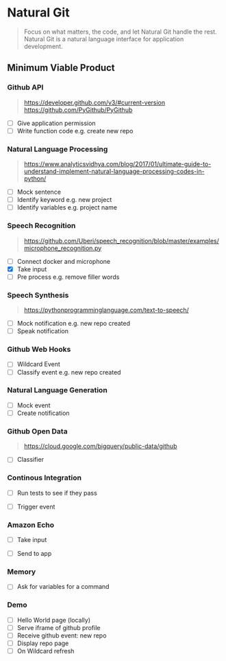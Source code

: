 # Natural Git

> Focus on what matters, the code, and let Natural Git handle the rest. Natural Git is a natural language interface for application development.

## Minimum Viable Product

### Github API
> https://developer.github.com/v3/#current-version
> https://github.com/PyGithub/PyGithub
- [ ] Give application permission
- [ ] Write function code e.g. create new repo

### Natural Language Processing
> https://www.analyticsvidhya.com/blog/2017/01/ultimate-guide-to-understand-implement-natural-language-processing-codes-in-python/
- [ ] Mock sentence
- [ ] Identify keyword e.g. new project
- [ ] Identify variables e.g. project name

### Speech Recognition
> https://github.com/Uberi/speech_recognition/blob/master/examples/microphone_recognition.py
- [ ] Connect docker and microphone
- [x] Take input
- [ ] Pre process e.g. remove filler words

### Speech Synthesis
> https://pythonprogramminglanguage.com/text-to-speech/
- [ ] Mock notification e.g. new repo created
- [ ] Speak notification

### Github Web Hooks

- [ ] Wildcard Event
- [ ] Classify event e.g. new repo created

### Natural Language Generation
- [ ] Mock event
- [ ] Create notification

### Github Open Data
> https://cloud.google.com/bigquery/public-data/github
- [ ] Classifier

### Continous Integration

- [ ] Run tests to see if they pass
- [ ] Trigger event


### Amazon Echo
- [ ] Take input
- [ ] Send to app


### Memory
- [ ] Ask for variables for a command

### Demo

- [ ] Hello World page (locally)
- [ ] Serve iframe of github profile
- [ ] Receive github event: new repo
- [ ] Display repo page
- [ ] On Wildcard refresh
